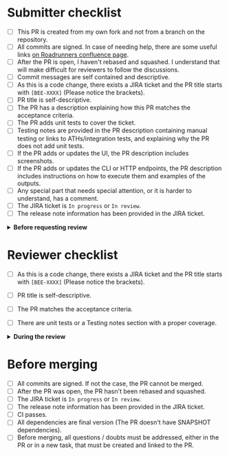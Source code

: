 <!--
Please don't remove this template and make sure you follow the checklist below. Not following these checks
will make your PR be rejected.
This checklist is based on https://cloudbees.atlassian.net/wiki/spaces/CORE/pages/3660120078/How+Roadrunner+team+works, 
specially on https://cloudbees.atlassian.net/wiki/spaces/CORE/pages/3660415220/Git+Github+usage+and+conventions+in+Roadrunner+team
and https://cloudbees.atlassian.net/wiki/spaces/CORE/pages/3671195766/Roadrunner+development+process
-->


# Submitter checklist

- [ ] This PR is created from my own fork and not from a branch on the repository.
- [ ] All commits are signed. In case of needing help, there are some useful links [on Roadrunners confluence page](https://cloudbees.atlassian.net/wiki/spaces/CORE/pages/3671195766/Roadrunner+development+process#Signed-commits-%26-GPG).
- [ ] After the PR is open, I haven't rebased and squashed. I understand that will make difficult for reviewers to follow the discussions. 
- [ ] Commit messages are self contained and descriptive.
- [ ] As this is a code change, there exists a JIRA ticket and the PR title starts with `[BEE-XXXX]` (Please notice the brackets).
- [ ] PR title is self-descriptive.
- [ ] The PR has a description explaining how this PR matches the acceptance criteria.
- [ ] The PR adds unit tests to cover the ticket.
- [ ] Testing notes are provided in the PR description containing manual testing or links to ATHs/integration tests, and explaining why the PR does not add unit tests.
- [ ] If the PR adds or updates the UI, the PR description includes screenshots.
- [ ] If the PR adds or updates the CLI or HTTP endpoints, the PR description includes instructions on how to execute them and examples of the outputs.
- [ ] Any special part that needs special attention, or it is harder to understand, has a comment.
- [ ] The JIRA ticket is `In progress` or `In review`.
- [ ] The release note information has been provided in the JIRA ticket.

<details>
  <summary><b>Before requesting review</b></summary>

PRs should, in general, make it easy for the reviewer, so remember:
* Sections that need special attention, doubts, design considerations should be remarked when opening a PR. It’s nice to have explanations in the description, but adding 
  comments directly in the code to review makes a real difference.
* Every book takes longer to be written than to be read, in case of doubt a complete answer avoids tons of not needed messages.

As a good practice when asking/answering in the PR try to be clear and give as many details as you can and avoid the monosyllabic / single sentence reply. As an example:

> Reviewer: You should use XXX pattern here.
> 
> Author: Why?

This would lead to a never ending message chain, “why” can be understood as “why would I do that, I don’t want to” or as “why should we, is that pattern going to add something I’m missing?” or as “why do we need that, I'm not familiar with that pattern” or as a ton of things. In this example both, the reviewer and the author could have explained what that pattern would provide, what would be the gain of applying it, why it was not applied, etc.
</details>

# Reviewer checklist

- [ ] As this is a code change, there exists a JIRA ticket and the PR title starts with `[BEE-XXXX]` (Please notice the brackets).
- [ ] PR title is self-descriptive.
- [ ] The PR matches the acceptance criteria.
- [ ] There are unit tests or a Testing notes section with a proper coverage.


<details>
  <summary><b>During the review</b></summary>
  As a good practice when asking/answering in the PR try to be clear and give as many details as you can and avoid the monosyllabic / single sentence reply. As an example:

> Reviewer: You should use XXX pattern here.
>
> Author: Why?

This would lead to a never ending message chain, “You should use XXX pattern here” might be an incomplete comment.
“You should use XXX pattern here because YYY” will help the author to contextualise the question and provide a well-built answer.
</details>

# Before merging
- [ ] All commits are signed. If not the case, the PR cannot be merged.
- [ ] After the PR was open, the PR hasn't been rebased and squashed.
- [ ] The JIRA ticket is `In progress` or `In review`.
- [ ] The release note information has been provided in the JIRA ticket.
- [ ] CI passes.
- [ ] All dependencies are final version (The PR doesn't have SNAPSHOT dependencies).
- [ ] Before merging, all questions / doubts must be addressed, either in the PR or in a new task, that must be created and linked to the PR.